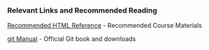 ### Relevant Links and Recommended Reading
[Recommended HTML Reference](http://htmlandcssbook.com/) - Recommended Course Materials

[git Manual](http://git-scm.com/) - Official Git book and downloads

